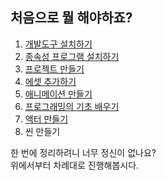 ## 처음으로 뭘 해야하죠?

1. [개발도구 설치하기](./install-ide)
1. [종속성 프로그램 설치하기](./install-dependencies)
1. [프로젝트 만들기](./how-to-make-new-project)
1. [에셋 추가하기](./add-assets)
1. [애니메이션 만들기](./add-animations)
1. [프로그래밍의 기초 배우기](./lets-learn-programming)
1. [액터 만들기](./add-actors)
1. 씬 만들기

한 번에 정리하려니 너무 정신이 없나요?  
위에서부터 차례대로 진행해봅시다.